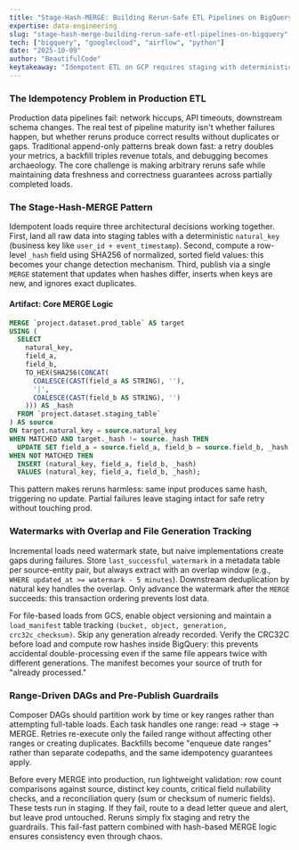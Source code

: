 ```yaml
---
title: "Stage-Hash-MERGE: Building Rerun-Safe ETL Pipelines on BigQuery"
expertise: data-engineering
slug: "stage-hash-merge-building-rerun-safe-etl-pipelines-on-bigquery"
tech: ["bigquery", "googlecloud", "airflow", "python"]
date: "2025-10-09"
author: "BeautifulCode"
keytakeaway: "Idempotent ETL on GCP requires staging with deterministic hashes, overlapping watermarks committed only after successful publish, file generation tracking via manifests, range-driven task design, and validation guardrails before production writes, making arbitrary reruns and backfills safe by construction."
---
```


### The Idempotency Problem in Production ETL

Production data pipelines fail: network hiccups, API timeouts, downstream schema changes. The real test of pipeline maturity isn't whether failures happen, but whether reruns produce correct results without duplicates or gaps. Traditional append-only patterns break down fast: a retry doubles your metrics, a backfill triples revenue totals, and debugging becomes archaeology. The core challenge is making arbitrary reruns safe while maintaining data freshness and correctness guarantees across partially completed loads.

### The Stage-Hash-MERGE Pattern

Idempotent loads require three architectural decisions working together. First, land all raw data into staging tables with a deterministic `natural_key` (business key like `user_id + event_timestamp`). Second, compute a row-level `_hash` field using SHA256 of normalized, sorted field values: this becomes your change detection mechanism. Third, publish via a single `MERGE` statement that updates when hashes differ, inserts when keys are new, and ignores exact duplicates.

#### Artifact: Core MERGE Logic

```sql
MERGE `project.dataset.prod_table` AS target
USING (
  SELECT
    natural_key,
    field_a,
    field_b,
    TO_HEX(SHA256(CONCAT(
      COALESCE(CAST(field_a AS STRING), ''),
      '|',
      COALESCE(CAST(field_b AS STRING), '')
    ))) AS _hash
  FROM `project.dataset.staging_table`
) AS source
ON target.natural_key = source.natural_key
WHEN MATCHED AND target._hash != source._hash THEN
  UPDATE SET field_a = source.field_a, field_b = source.field_b, _hash = source._hash
WHEN NOT MATCHED THEN
  INSERT (natural_key, field_a, field_b, _hash)
  VALUES (natural_key, field_a, field_b, _hash);
```

This pattern makes reruns harmless: same input produces same hash, triggering no update. Partial failures leave staging intact for safe retry without touching prod.

### Watermarks with Overlap and File Generation Tracking

Incremental loads need watermark state, but naive implementations create gaps during failures. Store `last_successful_watermark` in a metadata table per source-entity pair, but always extract with an overlap window (e.g., `WHERE updated_at >= watermark - 5 minutes`). Downstream deduplication by natural key handles the overlap. Only advance the watermark after the `MERGE` succeeds: this transaction ordering prevents lost data.

For file-based loads from GCS, enable object versioning and maintain a `load_manifest` table tracking `(bucket, object, generation, crc32c_checksum)`. Skip any generation already recorded. Verify the CRC32C before load and compute row hashes inside BigQuery: this prevents accidental double-processing even if the same file appears twice with different generations. The manifest becomes your source of truth for "already processed."

### Range-Driven DAGs and Pre-Publish Guardrails

Composer DAGs should partition work by time or key ranges rather than attempting full-table loads. Each task handles one range: read → stage → MERGE. Retries re-execute only the failed range without affecting other ranges or creating duplicates. Backfills become "enqueue date ranges" rather than separate codepaths, and the same idempotency guarantees apply.

Before every MERGE into production, run lightweight validation: row count comparisons against source, distinct key counts, critical field nullability checks, and a reconciliation query (sum or checksum of numeric fields). These tests run in staging. If they fail, route to a dead letter queue and alert, but leave prod untouched. Reruns simply fix staging and retry the guardrails. This fail-fast pattern combined with hash-based MERGE logic ensures consistency even through chaos.
